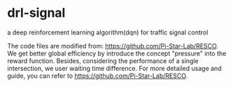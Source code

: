 # drl-signal
a deep reinforcement learning algorithm(dqn) for traffic signal control

The code files are modified from: https://github.com/Pi-Star-Lab/RESCO. We get better global efficiency by introduce the concept "pressure" into the reward function. Besides, 
considering the performance of a single intersection, we user waiting time difference. 
For more detailed usage and guide, you can refer to https://github.com/Pi-Star-Lab/RESCO.
